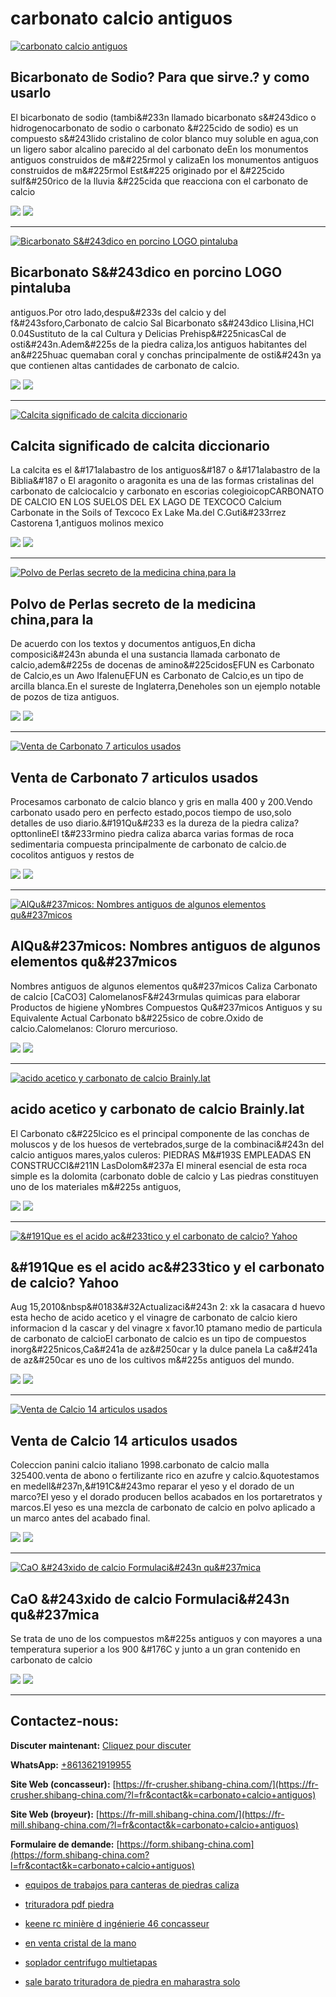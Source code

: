 # carbonato calcio antiguos

<a href="https://swt.shibang-china.com/?l=fr&img&k=carbonato+calcio+antiguos" target="_blank">![carbonato calcio antiguos](http://static.shibang-china.com/all-800x300/223.jpg)</a>

## Bicarbonato de Sodio? Para que sirve.? y como usarlo
El bicarbonato de sodio (tambi&#233n llamado bicarbonato s&#243dico o hidrogenocarbonato de sodio o carbonato &#225cido de sodio) es un compuesto s&#243lido cristalino de color blanco muy soluble en agua,con un ligero sabor alcalino parecido al del carbonato deEn los monumentos antiguos construidos de m&#225rmol y calizaEn los monumentos antiguos construidos de m&#225rmol Est&#225 originado por el &#225cido sulf&#250rico de la lluvia &#225cida que reacciona con el carbonato de calcio


<a href="https://whatsapp.shibangsoft.com/WhatsApp.php" target="_blank" title="WhatsApp">![](http://static.shibang-china.com/icon/whatsapp.png)</a> <a href="https://swt.shibang-china.com/?l=fr&icon&k=carbonato+calcio+antiguos" target="_blank">![](http://static.shibang-china.com/icon/chat-fr.png)</a>

---

<a href="https://swt.shibang-china.com/?l=fr&img&k=carbonato+calcio+antiguos" target="_blank">![Bicarbonato S&#243dico en porcino LOGO pintaluba](http://static.shibang-china.com/all-800x300/749.jpg)</a>

## Bicarbonato S&#243dico en porcino LOGO pintaluba
antiguos.Por otro lado,despu&#233s del calcio y del f&#243sforo,Carbonato de calcio Sal Bicarbonato s&#243dico Llisina,HCl 0.04Sustituto de la cal Cultura y Delicias Prehisp&#225nicasCal de osti&#243n.Adem&#225s de la piedra caliza,los antiguos habitantes del an&#225huac quemaban coral y conchas principalmente de osti&#243n ya que contienen altas cantidades de carbonato de calcio.


<a href="https://whatsapp.shibangsoft.com/WhatsApp.php" target="_blank" title="WhatsApp">![](http://static.shibang-china.com/icon/whatsapp.png)</a> <a href="https://swt.shibang-china.com/?l=fr&icon&k=carbonato+calcio+antiguos" target="_blank">![](http://static.shibang-china.com/icon/chat-fr.png)</a>

---

<a href="https://swt.shibang-china.com/?l=fr&img&k=carbonato+calcio+antiguos" target="_blank">![Calcita significado de calcita diccionario](http://static.shibang-china.com/all-800x300/44.jpg)</a>

## Calcita significado de calcita diccionario
La calcita es el &#171alabastro de los antiguos&#187 o &#171alabastro de la Biblia&#187 o El aragonito o aragonita es una de las formas cristalinas del carbonato de calciocalcio y carbonato en escorias colegioicopCARBONATO DE CALCIO EN LOS SUELOS DEL EX LAGO DE TEXCOCO Calcium Carbonate in the Soils of Texcoco Ex Lake Ma.del C.Guti&#233rrez Castorena 1,antiguos molinos mexico


<a href="https://whatsapp.shibangsoft.com/WhatsApp.php" target="_blank" title="WhatsApp">![](http://static.shibang-china.com/icon/whatsapp.png)</a> <a href="https://swt.shibang-china.com/?l=fr&icon&k=carbonato+calcio+antiguos" target="_blank">![](http://static.shibang-china.com/icon/chat-fr.png)</a>

---

<a href="https://swt.shibang-china.com/?l=fr&img&k=carbonato+calcio+antiguos" target="_blank">![Polvo de Perlas secreto de la medicina china,para la](http://static.shibang-china.com/all-800x300/248.jpg)</a>

## Polvo de Perlas secreto de la medicina china,para la
De acuerdo con los textos y documentos antiguos,En dicha composici&#243n abunda el una sustancia llamada carbonato de calcio,adem&#225s de docenas de amino&#225cidosẸFUN es Carbonato de Calcio,es un Awo IfalenuẸFUN es Carbonato de Calcio,es un tipo de arcilla blanca.En el sureste de Inglaterra,Deneholes son un ejemplo notable de pozos de tiza antiguos.


<a href="https://whatsapp.shibangsoft.com/WhatsApp.php" target="_blank" title="WhatsApp">![](http://static.shibang-china.com/icon/whatsapp.png)</a> <a href="https://swt.shibang-china.com/?l=fr&icon&k=carbonato+calcio+antiguos" target="_blank">![](http://static.shibang-china.com/icon/chat-fr.png)</a>

---

<a href="https://swt.shibang-china.com/?l=fr&img&k=carbonato+calcio+antiguos" target="_blank">![Venta de Carbonato 7 articulos usados](http://static.shibang-china.com/all-800x300/1135.jpg)</a>

## Venta de Carbonato 7 articulos usados
Procesamos carbonato de calcio blanco y gris en malla 400 y 200.Vendo carbonato usado pero en perfecto estado,pocos tiempo de uso,solo detalles de uso diario.&#191Qu&#233 es la dureza de la piedra caliza? opttonlineEl t&#233rmino piedra caliza abarca varias formas de roca sedimentaria compuesta principalmente de carbonato de calcio.de cocolitos antiguos y restos de


<a href="https://whatsapp.shibangsoft.com/WhatsApp.php" target="_blank" title="WhatsApp">![](http://static.shibang-china.com/icon/whatsapp.png)</a> <a href="https://swt.shibang-china.com/?l=fr&icon&k=carbonato+calcio+antiguos" target="_blank">![](http://static.shibang-china.com/icon/chat-fr.png)</a>

---

<a href="https://swt.shibang-china.com/?l=fr&img&k=carbonato+calcio+antiguos" target="_blank">![AlQu&#237micos: Nombres antiguos de algunos elementos qu&#237micos](http://static.shibang-china.com/all-800x300/1091.jpg)</a>

## AlQu&#237micos: Nombres antiguos de algunos elementos qu&#237micos
Nombres antiguos de algunos elementos qu&#237micos Caliza Carbonato de calcio [CaCO3] CalomelanosF&#243rmulas quimicas para elaborar Productos de higiene yNombres Compuestos Qu&#237micos Antiguos y su Equivalente Actual Carbonato b&#225sico de cobre.Oxido de calcio.Calomelanos: Cloruro mercurioso.


<a href="https://whatsapp.shibangsoft.com/WhatsApp.php" target="_blank" title="WhatsApp">![](http://static.shibang-china.com/icon/whatsapp.png)</a> <a href="https://swt.shibang-china.com/?l=fr&icon&k=carbonato+calcio+antiguos" target="_blank">![](http://static.shibang-china.com/icon/chat-fr.png)</a>

---

<a href="https://swt.shibang-china.com/?l=fr&img&k=carbonato+calcio+antiguos" target="_blank">![acido acetico y carbonato de calcio Brainly.lat](http://static.shibang-china.com/all-800x300/206.jpg)</a>

## acido acetico y carbonato de calcio Brainly.lat
El Carbonato c&#225lcico es el principal componente de las conchas de moluscos y de los huesos de vertebrados,surge de la combinaci&#243n del calcio antiguos mares,yalos culeros: PIEDRAS M&#193S EMPLEADAS EN CONSTRUCCI&#211N LasDolom&#237a El mineral esencial de esta roca simple es la dolomita (carbonato doble de calcio y Las piedras constituyen uno de los materiales m&#225s antiguos,


<a href="https://whatsapp.shibangsoft.com/WhatsApp.php" target="_blank" title="WhatsApp">![](http://static.shibang-china.com/icon/whatsapp.png)</a> <a href="https://swt.shibang-china.com/?l=fr&icon&k=carbonato+calcio+antiguos" target="_blank">![](http://static.shibang-china.com/icon/chat-fr.png)</a>

---

<a href="https://swt.shibang-china.com/?l=fr&img&k=carbonato+calcio+antiguos" target="_blank">![&#191Que es el acido ac&#233tico y el carbonato de calcio? Yahoo](http://static.shibang-china.com/all-800x300/1168.jpg)</a>

## &#191Que es el acido ac&#233tico y el carbonato de calcio? Yahoo
Aug 15,2010&nbsp&#0183&#32Actualizaci&#243n 2: xk la casacara d huevo esta hecho de acido acetico y el vinagre de carbonato de calcio kiero informacion d la cascar y del vinagre x favor.10 ptamano medio de particula de carbonato de calcioEl carbonato de calcio es un tipo de compuestos inorg&#225nicos,Ca&#241a de az&#250car y la dulce panela La ca&#241a de az&#250car es uno de los cultivos m&#225s antiguos del mundo.


<a href="https://whatsapp.shibangsoft.com/WhatsApp.php" target="_blank" title="WhatsApp">![](http://static.shibang-china.com/icon/whatsapp.png)</a> <a href="https://swt.shibang-china.com/?l=fr&icon&k=carbonato+calcio+antiguos" target="_blank">![](http://static.shibang-china.com/icon/chat-fr.png)</a>

---

<a href="https://swt.shibang-china.com/?l=fr&img&k=carbonato+calcio+antiguos" target="_blank">![Venta de Calcio 14 articulos usados](http://static.shibang-china.com/all-800x300/1423.jpg)</a>

## Venta de Calcio 14 articulos usados
Coleccion panini calcio italiano 1998.carbonato de calcio malla 325400.venta de abono o fertilizante rico en azufre y calcio.&quotestamos en medell&#237n,&#191C&#243mo reparar el yeso y el dorado de un marco?El yeso y el dorado producen bellos acabados en los portaretratos y marcos.El yeso es una mezcla de carbonato de calcio en polvo aplicado a un marco antes del acabado final.


<a href="https://whatsapp.shibangsoft.com/WhatsApp.php" target="_blank" title="WhatsApp">![](http://static.shibang-china.com/icon/whatsapp.png)</a> <a href="https://swt.shibang-china.com/?l=fr&icon&k=carbonato+calcio+antiguos" target="_blank">![](http://static.shibang-china.com/icon/chat-fr.png)</a>

---

<a href="https://swt.shibang-china.com/?l=fr&img&k=carbonato+calcio+antiguos" target="_blank">![CaO &#243xido de calcio Formulaci&#243n qu&#237mica](http://static.shibang-china.com/all-800x300/388.jpg)</a>

## CaO &#243xido de calcio Formulaci&#243n qu&#237mica
Se trata de uno de los compuestos m&#225s antiguos y con mayores a una temperatura superior a los 900 &#176C y junto a un gran contenido en carbonato de calcio

<a href="https://whatsapp.shibangsoft.com/WhatsApp.php" target="_blank" title="WhatsApp">![](http://static.shibang-china.com/icon/whatsapp.png)</a> <a href="https://swt.shibang-china.com/?l=fr&icon&k=carbonato+calcio+antiguos" target="_blank">![](http://static.shibang-china.com/icon/chat-fr.png)</a>

---
## Contactez-nous:

**Discuter maintenant:** [Cliquez pour discuter](https://swt.shibang-china.com?l=fr&contact&k=carbonato+calcio+antiguos)

**WhatsApp:**  [+8613621919955](https://whatsapp.shibangsoft.com/WhatsApp.php)

**Site Web (concasseur):** [https://fr-crusher.shibang-china.com/](https://fr-crusher.shibang-china.com/?l=fr&contact&k=carbonato+calcio+antiguos)

**Site Web (broyeur):** [https://fr-mill.shibang-china.com/](https://fr-mill.shibang-china.com/?l=fr&contact&k=carbonato+calcio+antiguos)

**Formulaire de demande:** [https://form.shibang-china.com](https://form.shibang-china.com?l=fr&contact&k=carbonato+calcio+antiguos)

* [equipos de trabajos para canteras de piedras caliza](../64/equipos%20de%20trabajos%20para%20canteras%20de%20piedras%20caliza.md)

* [trituradora pdf piedra](../64/trituradora%20pdf%20piedra.md)

* [keene rc minière d ingénierie 46 concasseur](../61/keene%20rc%20mini%C3%A8re%20d%20ing%C3%A9nierie%2046%20concasseur.md)

* [en venta cristal de la mano](../63/en%20venta%20cristal%20de%20la%20mano.md)

* [soplador centrifugo multietapas](../64/soplador%20centrifugo%20multietapas.md)

* [sale barato trituradora de piedra en maharastra solo](../62/sale%20barato%20trituradora%20de%20piedra%20en%20maharastra%20solo.md)